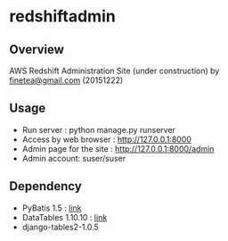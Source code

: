 # redshiftadmin

## Overview
AWS Redshift Administration Site (under construction)
by finetea@gmail.com (20151222)

## Usage
- Run server : python manage.py runserver
- Access by web browser : http://127.0.0.1:8000
- Admin page for the site : http://127.0.0.1:8000/admin
- Admin account: suser/suser



## Dependency
- PyBatis 1.5 : [link](https://github.com/manniwood/Pybatis)
- DataTables 1.10.10 : [link](https://www.datatables.net/)
- django-tables2-1.0.5

